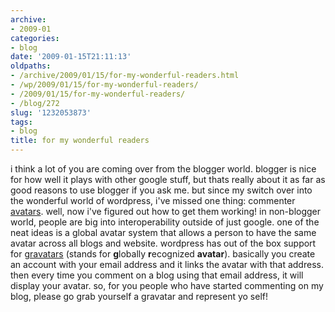 ```yaml
---
archive:
- 2009-01
categories:
- blog
date: '2009-01-15T21:11:13'
oldpaths:
- /archive/2009/01/15/for-my-wonderful-readers.html
- /wp/2009/01/15/for-my-wonderful-readers/
- /2009/01/15/for-my-wonderful-readers/
- /blog/272
slug: '1232053873'
tags:
- blog
title: for my wonderful readers
---
```


i think a lot of you are coming over from the blogger world. blogger is
nice for how well it plays with other google stuff, but thats really about
it as far as good reasons to use blogger if you ask me. but since my
switch over into the wonderful world of wordpress, i've missed one thing:
commenter [avatars][1]. well, now i've figured out how to get them
working! in non-blogger world, people are big into interoperability
outside of just google. one of the neat ideas is a global avatar system
that allows a person to have the same avatar across all blogs and website.
wordpress has out of the box support for [gravatars][2] (stands for
**g**lobally **r**ecognized **avatar**). basically you create an account
with your email address and it links the avatar with that address. then
every time you comment on a blog using that email address, it will display
your avatar. so, for you people who have started commenting on my blog,
please go grab yourself a gravatar and represent yo self!

[1]: http://en.wikipedia.org/wiki/Avatar_(computing)
[2]: http://en.gravatar.com/

